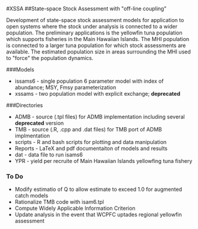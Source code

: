 
#XSSA
##State-space Stock Assessment with "off-line coupling"


Development of state-space stock assessment models for application to open systems where the stock under analysis is connected to a wider population. The preliminary applications is the yellowfin tuna population which supports fisheries in the Main Hawaiian Islands. The MHI population is connected to a larger tuna population for which stock assessments are available. The estimated population size in areas surrounding the MHI used to "force" the population dynamics.

###Models

* issams6 - single population 6 parameter model with index of abundance; MSY, Fmsy parameterization
* xssams - two population model with explicit exchange; __deprecated__


###Directories

* ADMB - source (.tpl files) for ADMB implementation including several __deprecated__ version
*	TMB - source (.R, .cpp and .dat files) for TMB port of ADMB implmentation
*	scripts - R and bash scripts for plotting and data manipulation
*	Reports - LaTeX and pdf documentaiton of models and results
* dat - data file to run isams6
*	YPR - yield per recruite of Main Hawaiian Islands yellowfing tuna fishery

### To Do
* Modify estimatio of Q to allow estimate to exceed 1.0 for augmented catch models
* Rationalize TMB code with isam6.tpl
* Compute Widely Applicable Information Criterion
* Update analysis in the event that WCPFC uptades regional yellowfin assessment


